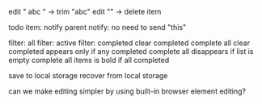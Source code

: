 

edit " abc " -> trim "abc"
edit "" -> delete item

todo item: notify parent
notify: no need to send "this"

filter: all
filter: active
filter: completed
clear completed
complete all
clear completed appears only if any completed
complete all disappears if list is empty
complete all items is bold if all completed

save to local storage
recover from local storage

can we make editing simpler by using built-in browser element editing?

